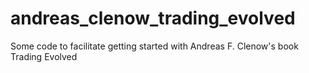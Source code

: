 # andreas_clenow_trading_evolved
Some code to facilitate getting started with Andreas F. Clenow's book Trading Evolved
